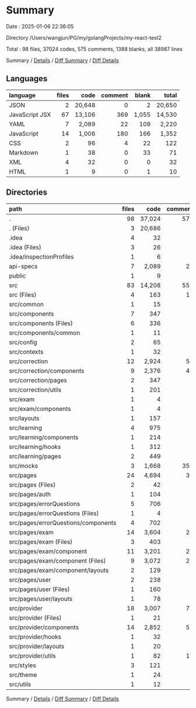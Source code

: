 # Summary

Date : 2025-01-06 22:36:05

Directory /Users/wangjun/PG/my/golangProjects/my-react-test2

Total : 98 files,  37024 codes, 575 comments, 1388 blanks, all 38987 lines

Summary / [Details](details.md) / [Diff Summary](diff.md) / [Diff Details](diff-details.md)

## Languages
| language | files | code | comment | blank | total |
| :--- | ---: | ---: | ---: | ---: | ---: |
| JSON | 2 | 20,648 | 0 | 2 | 20,650 |
| JavaScript JSX | 67 | 13,106 | 369 | 1,055 | 14,530 |
| YAML | 7 | 2,089 | 22 | 109 | 2,220 |
| JavaScript | 14 | 1,006 | 180 | 166 | 1,352 |
| CSS | 2 | 96 | 4 | 22 | 122 |
| Markdown | 1 | 38 | 0 | 33 | 71 |
| XML | 4 | 32 | 0 | 0 | 32 |
| HTML | 1 | 9 | 0 | 1 | 10 |

## Directories
| path | files | code | comment | blank | total |
| :--- | ---: | ---: | ---: | ---: | ---: |
| . | 98 | 37,024 | 575 | 1,388 | 38,987 |
| . (Files) | 3 | 20,686 | 0 | 35 | 20,721 |
| .idea | 4 | 32 | 0 | 0 | 32 |
| .idea (Files) | 3 | 26 | 0 | 0 | 26 |
| .idea/inspectionProfiles | 1 | 6 | 0 | 0 | 6 |
| api-specs | 7 | 2,089 | 22 | 109 | 2,220 |
| public | 1 | 9 | 0 | 1 | 10 |
| src | 83 | 14,208 | 553 | 1,243 | 16,004 |
| src (Files) | 4 | 163 | 17 | 17 | 197 |
| src/common | 1 | 15 | 2 | 3 | 20 |
| src/components | 7 | 347 | 1 | 34 | 382 |
| src/components (Files) | 6 | 336 | 0 | 29 | 365 |
| src/components/common | 1 | 11 | 1 | 5 | 17 |
| src/config | 2 | 65 | 6 | 8 | 79 |
| src/contexts | 1 | 32 | 0 | 8 | 40 |
| src/correction | 12 | 2,924 | 51 | 324 | 3,299 |
| src/correction/components | 9 | 2,376 | 41 | 262 | 2,679 |
| src/correction/pages | 2 | 347 | 3 | 25 | 375 |
| src/correction/utils | 1 | 201 | 7 | 37 | 245 |
| src/exam | 1 | 4 | 0 | 1 | 5 |
| src/exam/components | 1 | 4 | 0 | 1 | 5 |
| src/layouts | 1 | 157 | 7 | 9 | 173 |
| src/learning | 4 | 975 | 6 | 72 | 1,053 |
| src/learning/components | 1 | 214 | 1 | 13 | 228 |
| src/learning/hooks | 1 | 312 | 5 | 34 | 351 |
| src/learning/pages | 2 | 449 | 0 | 25 | 474 |
| src/mocks | 3 | 1,668 | 355 | 205 | 2,228 |
| src/pages | 24 | 4,694 | 32 | 295 | 5,021 |
| src/pages (Files) | 2 | 42 | 1 | 6 | 49 |
| src/pages/auth | 1 | 104 | 1 | 7 | 112 |
| src/pages/errorQuestions | 5 | 706 | 3 | 47 | 756 |
| src/pages/errorQuestions (Files) | 1 | 4 | 0 | 2 | 6 |
| src/pages/errorQuestions/components | 4 | 702 | 3 | 45 | 750 |
| src/pages/exam | 14 | 3,604 | 24 | 216 | 3,844 |
| src/pages/exam (Files) | 3 | 403 | 0 | 26 | 429 |
| src/pages/exam/component | 11 | 3,201 | 24 | 190 | 3,415 |
| src/pages/exam/component (Files) | 9 | 3,072 | 23 | 183 | 3,278 |
| src/pages/exam/component/layouts | 2 | 129 | 1 | 7 | 137 |
| src/pages/user | 2 | 238 | 3 | 19 | 260 |
| src/pages/user (Files) | 1 | 160 | 3 | 13 | 176 |
| src/pages/user/layouts | 1 | 78 | 0 | 6 | 84 |
| src/provider | 18 | 3,007 | 71 | 232 | 3,310 |
| src/provider (Files) | 1 | 21 | 0 | 2 | 23 |
| src/provider/components | 14 | 2,852 | 55 | 207 | 3,114 |
| src/provider/hooks | 1 | 32 | 0 | 5 | 37 |
| src/provider/layouts | 1 | 20 | 0 | 3 | 23 |
| src/provider/utils | 1 | 82 | 16 | 15 | 113 |
| src/styles | 3 | 121 | 4 | 28 | 153 |
| src/theme | 1 | 24 | 1 | 3 | 28 |
| src/utils | 1 | 12 | 0 | 4 | 16 |

Summary / [Details](details.md) / [Diff Summary](diff.md) / [Diff Details](diff-details.md)